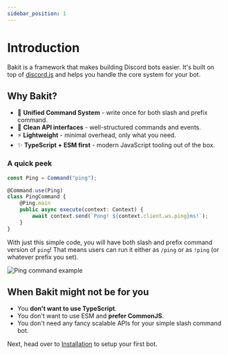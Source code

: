 ```yaml
---
sidebar_position: 1
---
```


# Introduction

Bakit is a framework that makes building Discord bots easier.
It's built on top of [discord.js](https://discord.js.org) and helps you handle the core system for your bot.

## Why Bakit?

- 🧩 **Unified Command System** - write once for both slash and prefix command.
- 🚀 **Clean API interfaces** - well-structured commands and events.
- ⚡ **Lightweight** - minimal overhead, only what you need.
- ✨ **TypeScript + ESM first** - modern JavaScript tooling out of the box.

### A quick peek

```ts
const Ping = Command("ping");

@Command.use(Ping)
class PingCommand {
	@Ping.main
	public async execute(context: Context) {
		await context.send(`Pong! ${context.client.ws.ping}ms!`);
	}
}
```

With just this simple code, you will have both slash and prefix command version of `ping`! That means users can run it either as `/ping` or as `!ping` (or whatever prefix you set).

![Ping command example](/img/ping-example.png)

## When Bakit might not be for you

- You **don't want to use TypeScript**.
- You don't want to use ESM and **prefer CommonJS**.
- You don't need any fancy scalable APIs for your simple slash command bot.

Next, head over to [Installation](/docs/category/installation) to setup your first bot.
